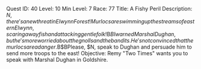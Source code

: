 Quest ID: 40
Level: 10
Min Level: 7
Race: 77
Title: A Fishy Peril
Description: $N, there's a new threat in Elwynn Forest!Murlocs are swimming up the streams of eastern Elwynn, scaring away fish and attacking gentle folk!$B$BI warned Marshal Dughan, but he's more worried about the gnolls and the bandits.He's not convinced that the murlocs are a danger.$B$BPlease, $N, speak to Dughan and persuade him to send more troops to the east!
Objective: Remy "Two Times" wants you to speak with Marshal Dughan in Goldshire.
